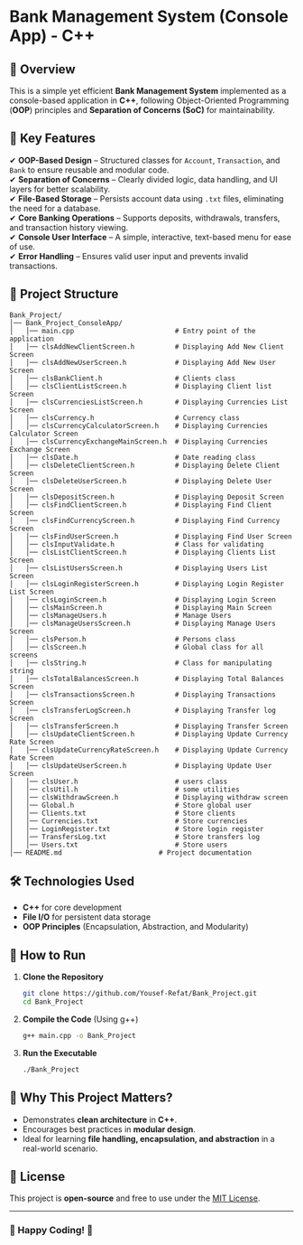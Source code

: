 # Bank Management System (Console App) - C++

## 🚀 Overview

This is a simple yet efficient **Bank Management System** implemented as a console-based application in **C++**, following Object-Oriented Programming (**OOP**) principles and **Separation of Concerns (SoC)** for maintainability.

## 🔹 Key Features

✔ **OOP-Based Design** – Structured classes for `Account`, `Transaction`, and `Bank` to ensure reusable and modular code.  
✔ **Separation of Concerns** – Clearly divided logic, data handling, and UI layers for better scalability.  
✔ **File-Based Storage** – Persists account data using `.txt` files, eliminating the need for a database.  
✔ **Core Banking Operations** – Supports deposits, withdrawals, transfers, and transaction history viewing.  
✔ **Console User Interface** – A simple, interactive, text-based menu for ease of use.  
✔ **Error Handling** – Ensures valid user input and prevents invalid transactions.

## 📂 Project Structure

```
Bank_Project/
│── Bank_Project_ConsoleApp/
│   │── main.cpp                         # Entry point of the application
│   │── clsAddNewClientScreen.h          # Displaying Add New Client Screen
│   │── clsAddNewUserScreen.h            # Displaying Add New User Screen
│   │── clsBankClient.h                  # Clients class
│   │── clsClientListScreen.h            # Displaying Client list Screen
│   │── clsCurrenciesListScreen.h        # Displaying Currencies List Screen
│   │── clsCurrency.h                    # Currency class
│   │── clsCurrencyCalculatorScreen.h    # Displaying Currencies Calculator Screen
│   │── clsCurrencyExchangeMainScreen.h  # Displaying Currencies Exchange Screen
│   │── clsDate.h                        # Date reading class
│   │── clsDeleteClientScreen.h          # Displaying Delete Client Screen
│   │── clsDeleteUserScreen.h            # Displaying Delete User Screen
│   │── clsDepositScreen.h               # Displaying Deposit Screen
│   │── clsFindClientScreen.h            # Displaying Find Client Screen
│   │── clsFindCurrencyScreen.h          # Displaying Find Currency Screen
│   │── clsFindUserScreen.h              # Displaying Find User Screen
│   │── clsInputValidate.h               # Class for validating
│   │── clsListClientScreen.h            # Displaying Clients List Screen
│   │── clsListUsersScreen.h             # Displaying Users List Screen
│   │── clsLoginRegisterScreen.h         # Displaying Login Register List Screen
│   │── clsLoginScreen.h                 # Displaying Login Screen
│   │── clsMainScreen.h                  # Displaying Main Screen
│   │── clsManageUsers.h                 # Manage Users
│   │── clsManageUsersScreen.h           # Displaying Manage Users Screen          
│   │── clsPerson.h                      # Persons class
│   │── clsScreen.h                      # Global class for all screens
│   │── clsString.h                      # Class for manipulating string
│   │── clsTotalBalancesScreen.h         # Displaying Total Balances Screen
│   │── clsTransactionsScreen.h          # Displaying Transactions Screen
│   │── clsTransferLogScreen.h           # Displaying Transfer log Screen
│   │── clsTransferScreen.h              # Displaying Transfer Screen
│   │── clsUpdateClientScreen.h          # Displaying Update Currency Rate Screen
│   │── clsUpdateCurrencyRateScreen.h    # Displaying Update Currency Rate Screen
│   │── clsUpdateUserScreen.h            # Displaying Update User Screen
│   │── clsUser.h                        # users class
│   │── clsUtil.h                        # some utilities
│   │── clsWithdrawScreen.h              # Displaying withdraw screen
│   │── Global.h                         # Store global user
│   │── Clients.txt                      # Store clients
│   │── Currencies.txt                   # Store currencies
│   │── LoginRegister.txt                # Store login register
│   │── TransfersLog.txt                 # Store transfers log
│   │── Users.txt                        # Store users
│── README.md                        # Project documentation
```

## 🛠 Technologies Used

- **C++** for core development
- **File I/O** for persistent data storage
- **OOP Principles** (Encapsulation, Abstraction, and Modularity)

## 📖 How to Run

1. **Clone the Repository**
   ```sh
   git clone https://github.com/Yousef-Refat/Bank_Project.git
   cd Bank_Project
   ```
2. **Compile the Code** (Using g++)
   ```sh
   g++ main.cpp -o Bank_Project
   ```
3. **Run the Executable**
   ```sh
   ./Bank_Project
   ```

## 🎯 Why This Project Matters?

- Demonstrates **clean architecture** in **C++**.
- Encourages best practices in **modular design**.
- Ideal for learning **file handling, encapsulation, and abstraction** in a real-world scenario.

## 📜 License

This project is **open-source** and free to use under the [MIT License](LICENSE).

---

### 🌟 Happy Coding! 🚀
